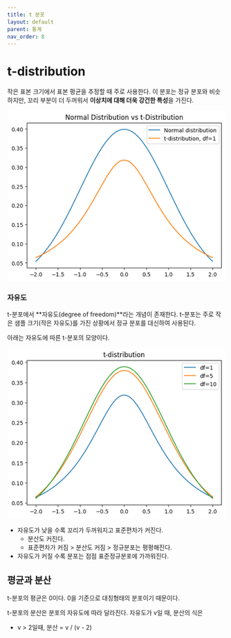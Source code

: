 ```yaml
---
title: t 분포
layout: default
parent: 통계
nav_order: 8
---
```


# t-distribution

작은 표본 크기에서 표본 평균을 추정할 때 주로 사용한다. 이 분포는 정규 분포와 비슷하지만, 꼬리 부분이 더 두꺼워서 **이상치에 대해 더욱 강건한 특성**을 가진다.

![](../../assets/images/statistics/td2.png)



### 자유도

t-분포에서 **자유도(degree of freedom)**라는 개념이 존재한다. t-분포는 주로 작은 샘플 크기(작은 자유도)를 가진 상황에서 정규 분포를 대신하여 사용된다.

아래는 자유도에 따른 t-분포의 모양이다.

![](../../assets/images/statistics/td.png)

* 자유도가 낮을 수록 꼬리가 두꺼워지고 표준편차가 커진다.
  * 분산도 커진다.
  * 표준편차가 커짐 > 분산도 커짐 > 정규분포는 평평해진다.
* 자유도가 커질 수록 분포는 점점 표준정규분포에 가까워진다.



## 평균과 분산

t-분포의 평균은 0이다. 0을 기준으로 대칭형태의 분포이기 때문이다.

t-분포의 분산은 분포의 자유도에 따라 달라진다. 자유도가 v일 때, 분산의 식은

* v > 2일때, 분산 = v / (v - 2)



